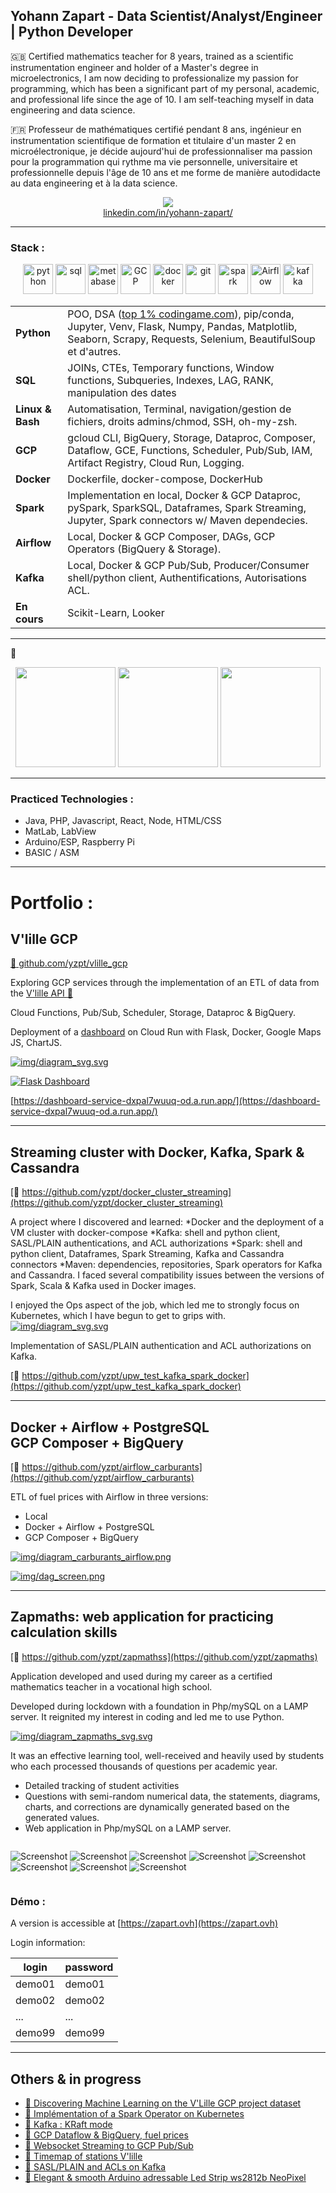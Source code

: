 ## Yohann Zapart - Data Scientist/Analyst/Engineer | Python Developer

🇬🇧 Certified mathematics teacher for 8 years, trained as a scientific instrumentation engineer and holder of a Master's degree in microelectronics, I am now deciding to professionalize my passion for programming, which has been a significant part of my personal, academic, and professional life since the age of 10. I am self-teaching myself in data engineering and data science.

🇫🇷 Professeur de mathématiques certifié pendant 8 ans, ingénieur en instrumentation scientifique de formation et titulaire d'un master 2 en microélectronique, je décide aujourd'hui de professionnaliser ma passion pour la programmation qui rythme ma vie personnelle, universitaire et professionnelle depuis l'âge de 10 ans et me forme de manière autodidacte au data engineering et à la data science.

<a href="https://www.linkedin.com/in/yohann-zapart/">
<p align="center">
<img src="https://upload.wikimedia.org/wikipedia/commons/8/81/LinkedIn_icon.svg"><br>linkedin.com/in/yohann-zapart/
</p>
</a>

<hr>

### Stack :
<p align="center">
<img src="https://cdn.icon-icons.com/icons2/1508/PNG/512/python_104451.png" alt="python" style="width: 3rem;"/>
<img src="https://img.icons8.com/external-bearicons-blue-bearicons/512/external-SQL-file-extension-bearicons-blue-bearicons.png" alt="sql" style="width: 3rem;"/>
<img src="https://upload.wikimedia.org/wikipedia/commons/3/35/Tux.svg" alt="metabase" style="width: 3rem;"/>
<img src="https://www.sophos.com/sites/default/files/2022-02/googlecloud.png" alt="GCP" style="width: 3rem;"/>
<img src="https://img.icons8.com/color/512/docker.png" alt="docker" style="width: 3rem;"/>
<img src="https://git-scm.com/images/logos/downloads/Git-Icon-1788C.svg" alt="git" style="width: 3rem;"/>
<img src="https://ignos.blog/wp-content/uploads/2022/06/apachesparklogo-e1655475818894.png" alt="spark" style="width: 3rem;"/>
<img src="https://airflow.apache.org/docs/apache-airflow/1.10.6/_images/pin_large.png" alt="Airflow" style="width: 3rem;"/>
<img src="img/kafka_logo.png" alt="kafka" style="width: 3rem;"/></td>
</p>

<table>
    <tbody>
        <tr>
            <td><strong>Python</strong>
            <td>POO, DSA (<a href="https://www.codingame.com/profile/1931552bce1ef7afebc50c827e8d4b6a0342335" target="_blank">top 1% codingame.com</a>), pip/conda, Jupyter, Venv, Flask, Numpy, Pandas, Matplotlib, Seaborn, Scrapy, Requests, Selenium, BeautifulSoup et d'autres.</td>
        </tr>
        <tr>
            <td><strong>SQL</strong></td>
            <td>JOINs, CTEs, Temporary functions, Window functions, Subqueries, Indexes, LAG, RANK, manipulation des dates</td>
        </tr>
        <tr>
            <td><strong>Linux & Bash</strong></td>
            <td>Automatisation, Terminal, navigation/gestion de fichiers, droits admins/chmod, SSH, oh-my-zsh.</td>
        </tr>
        <tr>
            <td><strong>GCP</strong></td>
            <td>gcloud CLI, BigQuery, Storage, Dataproc, Composer, Dataflow, GCE, Functions, Scheduler, Pub/Sub, IAM, Artifact Registry, Cloud Run, Logging.</td>
        </tr>
        <tr>
            <td><strong>Docker</strong></td>
            <td>Dockerfile, docker-compose, DockerHub</td>
        </tr>
        <tr>
            <td><strong>Spark</strong></td>
            <td>Implementation en local, Docker & GCP Dataproc, pySpark, SparkSQL, Dataframes, Spark Streaming, Jupyter, Spark connectors w/ Maven dependecies.</td>
        </tr>
        <tr>
            <td><strong>Airflow</strong></td>
            <td>Local, Docker & GCP Composer, DAGs, GCP Operators (BigQuery & Storage).</td>
        </tr>
        <tr>
            <td><strong>Kafka</strong></td>
            <td>Local, Docker & GCP Pub/Sub, Producer/Consumer shell/python client, Authentifications, Autorisations ACL.</td>
        </tr>
        <tr>
            <td><strong>En cours</strong></td>
            <td>Scikit-Learn, Looker</td>
        </tr>
    </tbody>
</table>

<hr>

:book:
<p align="center">
<img src="img/fundamentals_of_data_engineering.jpg" style="height: 10rem">
<img src="img/clean_code.jpg" style="height: 10rem">
<img src="img/ml.jpg" style="height: 10rem">

</p>

<hr>



### Practiced Technologies :

  - Java, PHP, Javascript, React, Node, HTML/CSS
  - MatLab, LabView
  - Arduino/ESP, Raspberry Pi
  - BASIC / ASM

<hr>

# Portfolio :

## V'lille GCP 

[:link: github.com/yzpt/vlille_gcp](https://github.com/yzpt/vlille_gcp)

Exploring GCP services through the implementation of an ETL of data from the [V'lille API :link:](https://opendata.lillemetropole.fr/explore/dataset/vlille-realtime/information/?flg=fr-fr&disjunctive.libelle&disjunctive.nom)

Cloud Functions, Pub/Sub, Scheduler, Storage, Dataproc & BigQuery.

Deployment of a [dashboard](https://dashboard-service-dxpal7wuuq-od.a.run.app/) on Cloud Run with Flask, Docker, Google Maps JS, ChartJS.

[![img/diagram_svg.svg](img/vlille_diagram.svg)](img/vlille_diagram.svg)

[![Flask Dashboard](img/vlille_dashboard.png)](https://dashboard-service-dxpal7wuuq-od.a.run.app/)

[https://dashboard-service-dxpal7wuuq-od.a.run.app/](https://dashboard-service-dxpal7wuuq-od.a.run.app/)

<hr>

## Streaming cluster with Docker, Kafka, Spark & Cassandra

[:link: https://github.com/yzpt/docker_cluster_streaming](https://github.com/yzpt/docker_cluster_streaming)

A project where I discovered and learned:
*Docker and the deployment of a VM cluster with docker-compose
*Kafka: shell and python client, SASL/PLAIN authentications, and ACL authorizations
*Spark: shell and python client, Dataframes, Spark Streaming, Kafka and Cassandra connectors
*Maven: dependencies, repositories, Spark operators for Kafka and Cassandra. I faced several compatibility issues between the versions of Spark, Scala & Kafka used in Docker images.

I enjoyed the Ops aspect of the job, which led me to strongly focus on Kubernetes, which I have begun to get to grips with.
[![img/diagram_svg.svg](img/docker_streaming.png)](img/docker_streaming.png)

Implementation of SASL/PLAIN authentication and ACL authorizations on Kafka.    

[:link: https://github.com/yzpt/upw_test_kafka_spark_docker](https://github.com/yzpt/upw_test_kafka_spark_docker)
  
<hr>

## Docker + Airflow + PostgreSQL <br> GCP Composer + BigQuery 

[:link: https://github.com/yzpt/airflow_carburants](https://github.com/yzpt/airflow_carburants)

ETL of fuel prices with Airflow in three versions:

* Local
* Docker + Airflow + PostgreSQL
* GCP Composer + BigQuery

[![img/diagram_carburants_airflow.png](img/diagram_carburants_airflow.png)](img/diagram_carburants_airflow.png)

[![img/dag_screen.png](img/dag_screen.png)](img/dag_screen.png)

<hr>

## Zapmaths: web application for practicing calculation skills

[:link: https://github.com/yzpt/zapmathss](https://github.com/yzpt/zapmaths)

Application developed and used during my career as a certified mathematics teacher in a vocational high school.

Developed during lockdown with a foundation in Php/mySQL on a LAMP server. It reignited my interest in coding and led me to use Python.

[![img/diagram_zapmaths_svg.svg](img/diagram_zapmaths_svg.svg)](img/diagram_zapmaths_svg.svg)

It was an effective learning tool, well-received and heavily used by students who each processed thousands of questions per academic year.
* Detailed tracking of student activities
* Questions with semi-random numerical data, the statements, diagrams, charts, and corrections are dynamically generated based on the generated values.
* Web application in Php/mySQL on a LAMP server.

<div style="display: flex; flex-wrap:wrap;">

![Screenshot](./img/screenshots/a.jpg)
![Screenshot](./img/screenshots/b.jpg)
![Screenshot](./img/screenshots/c.jpg)
![Screenshot](./img/screenshots/d.jpg)
![Screenshot](./img/screenshots/e.jpg)
![Screenshot](./img/screenshots/f.jpg)
![Screenshot](./img/screenshots/g.jpg)
![Screenshot](./img/screenshots/h.jpg)

</div>

### Démo :
A version is accessible at [https://zapart.ovh](https://zapart.ovh)

Login information:


| login | password |
|-------|----------|
| demo01 | demo01 |
| demo02 | demo02 |
| ... | ... |
| demo99 | demo99 |


<hr>

## Others & in progress

* [:link: Discovering Machine Learning on the V'Lille GCP project dataset](https://github.com/yzpt/vlille_machine_learning)
* [:link: Implémentation of a Spark Operator on Kubernetes](https://github.com/yzpt/spark_on_kubernetes)
* [:link: Kafka : KRaft mode](https://github.com/yzpt/kafka_kraft)
* [:link: GCP Dataflow & BigQuery, fuel prices](https://github.com/yzpt/dataflow_carburants)
* [:link: Websocket Streaming to GCP Pub/Sub](https://github.com/yzpt/websocket_to_gcp_pubsub)
* [:link: Timemap of stations V'lille](https://github.com/yzpt/timemap_vlille)
* [:link: SASL/PLAIN and ACLs on Kafka](https://github.com/yzpt/upw_test_kafka_spark_docker)
* [:link: Elegant & smooth Arduino adressable Led Strip ws2812b NeoPixel](https://github.com/yzpt/ws2812b)
